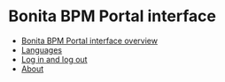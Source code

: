 # Bonita BPM Portal interface

* [Bonita BPM Portal interface overview](bonita-bpm-portal-interface-overview.html)
* [Languages](languages.html)
* [Log in and log out](log-in-and-log-out.html)
* [About](about.html)